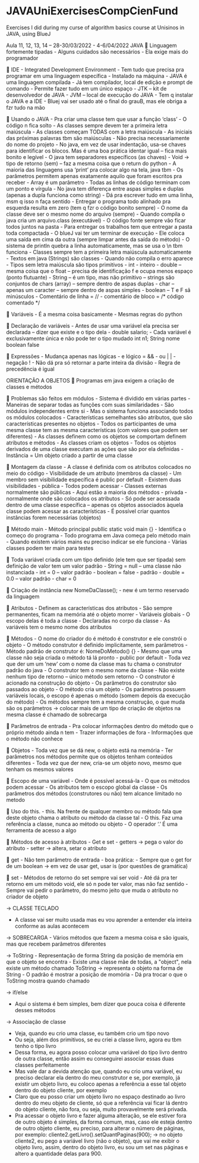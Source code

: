 # JAVAUniExercisesCompCienFund
Exercises I did during my curse of algorithm basics course at Unisinos in JAVA, using BlueJ


Aula 11, 12, 13, 14 – 28-30/03/2022 - 4-6/04/2022
JAVA
	Linguagem fortemente tipadas
    - Alguns cuidados são necessários
    - Ela exige mais do programador
    
	IDE
    - Integrated Development Environment
    - Tem tudo que precisa pra programar em uma linguagem específica
    - Instalado na máquina 
    - JAVA é uma linguagem compilada 
    - Já tem compilador, local de edição e prompt de comando
    - Permite fazer tudo em um único espaço 
    - JTK – kit de desenvolvedor de JAVA
    - JVM – local de execução do JAVA
    - Tem q instalar o JAVA e a IDE
    - Bluej vai ser usado até o final do grauB, mas ele obriga a fzr tudo na mão
    
    
	Usando o JAVA
    - Pra criar uma classe tem que usar a função ‘class’
    - O código n fica solto
    - As classes sempre devem ter a primeira letra maiúscula
    - As classes começam TODAS com a letra maiúscula
    - As iniciais das próximas palavras tbm são maiúsculas
    - Não precisa necessariamente do nome do projeto
    - No java, em vez de usar indentação, usa-se chaves para identificar os blocos. Mas é uma boa prática identar igual – fica mais bonito e legível
    - O java tem separadores específicos (as chaves)
    - Void -> tipo de retorno (sem) – faz a mesma coisa que o return do python
    - A maioria das linguagens usa ‘print’ pra colocar algo na tela, java tbm
    - Os parâmetros permitem apenas exatamente aquilo que foram escritos pra receber
    - Array é um parâmetro
    - Todas as linhas de código terminam com um ponto e vírgula
    - No java tem diferença entre aspas simples e duplas (apenas a dupla funciona como string)
    - Dá pra escrever tudo em uma linha, msm q isso n faça sentido 
    - Entregar o programa todo alinhado pra esquerda resulta em zero (tem q fzr o código bonito sempre)
    - O nome da classe deve ser o mesmo nome do arquivo (sempre)
    - Quando compila o java cria um arquivo.class (executável)
    - O código fonte sempre vão ficar todos juntos na pasta
    - Para entregar os trabalhos tem que entregar a pasta toda compactada
    - O blueJ vai ter um terminar de execução 
    - Ele coloca uma saída em cima da outra (sempre limpar antes da saída do método)
    - O sistema de println quebra a linha automaticamente, mas se usa o \n tbm funciona
    - Classes sempre tem a primeira letra maiúscula automaticamente
    - Textos em java (Strings) são classes
    - Quando não compila o erro aparece
    - Tipos sem letra maiúscula são tipos primitivos
    - int - inteiro
    - double – mesma coisa que o float – precisa de identificação f e ocupa menos espaço (ponto flutuante)
    - String – é um tipo, mas não primitivo – strings são conjuntos de chars (array) – sempre dentro de aspas duplas
    - char – apenas um caracter – sempre dentro de aspas simples
    - boolean – T e F sã minúsculos
    - Comentário de linha = //
    - comentário de bloco = /* código comentado */
    
    
	Variáveis 
    - É a mesma coisa basicamente
    - Mesmas regras do python
    
    
	Declaração de variáveis
    - Antes de usar uma variável ela precisa ser declarada – dizer que existe e o tipo dela
    - double salario;
    - Cada variável é exclusivamente única e não pode ter o tipo mudado
    int n1;
    String nome
    boolean false
    
    
	Expressões 
    - Mudança apenas nas lógicas
       - e lógico = &&
       - ou | |
       - negação !
    - Não dá pra só retornar a parte inteira da divisão 
    - Regra de precedência é igual





ORIENTAÇÃO A OBJETOS
	Programas em java exigem a criação de classes e métodos


	Problemas são feitos em módulos
    - Sistema é dividido em várias partes
    - Maneiras de separar todas as funções com suas similaridades
    - São módulos independentes entre si
    - Mas o sistema funciona associando todos os módulos colocados
    - Características semelhantes são atributos, que são características presentes no objetos 
    - Todos os participantes de uma mesma classe tem as mesma características (com valores que podem ser diferentes)
    - As classes definem como os objetos se comportam  definem atributos e métodos
    - As classes criam os objetos
    - Todos os objetos derivados de uma classe executam as ações que são por ela definidas
    - Instância = Um objeto criado a partir de uma classe
    
    
	Montagem da classe
    -  A classe é definida com os atributos colocados no meio do código 
    - Visibilidade de um atributo (membros da classe)
    - Um membro sem visibilidade específica é public por default
    - Existem duas visibilidades 
      - pública
        - Todos podem acessar
        - Classes externas normalmente são públicas 
        - Aqui estão a maioria dos métodos
      - privada
        - normalmente onde são colocados os atributos
        - Só pode ser acessada dentro de uma classe específica – apenas os objetos associados àquela classe podem acessar as características 
    - É possível criar quantos instâncias forem necessárias (objetos)
    
    
	Método main
    - Método principal publlic static void main {}
    - Identifica o começo do programa
    - Todo programa em Java começa pelo método main
    - Quando existem vários mains eu preciso indicar se ele funciona
    - Várias classes podem ter main para testes
    
    
	Toda variável criada com um tipo definido (ele tem que ser tipada) sem definição de valor tem um valor padrão 
    - String = null – uma classe não instanciada 
    - int = 0 – valor padrão 
    - boolean = false - padrão
    - double = 0.0 – valor padrão
    - char = 0
    
    
	Criação de instância
new NomeDaClasse();
    - new é um termo reservado da linguagem
    
    
	Atributos 
    - Definem as características dos atributos 
    - São sempre permanentes, ficam na memória até o objeto morrer
    - Variáveis globais
    - O escopo delas é toda a classe
    - Declaradas no corpo da classe
    - As variáveis tem o mesmo nome dos atributos 
    
    
	Métodos 
    - O nome do criador do é método é construtor e ele constrói o objeto
    - O método construtor é definido implicitamente, sem parâmetros
    - Método padrão de construtor é: NomeDoMetodo() {}
    - Mesmo que uma classe não seja criada o método tá lá pronto
    - public por default
    - Toda vez que der um um ‘new’ com o nome da classe mas tu chama o construtor padrão do java
    - O construtor tem o mesmo nome da classe
    - Não existe nenhum tipo de retorno – único método sem retorno
    - O construtor é acionado na construção do objeto
    - Os parâmetros do construtor são passados ao objeto
    - O método cria um objeto
    - Os parâmetros possuem variáveis locais, o escopo é apenas o método (somem depois da execução do método)
    - Os métodos sempre tem a mesma construção, o que muda são os parâmetros -> colocar mais de um tipo de criação de objetos na mesma classe é chamado de sobrecarga
    
    
	Parâmetros de entrada
    - Pra colocar informações dentro do método que o próprio método ainda n tem
    - Trazer informações de fora
    - Informações que o método não conhece
    
    
	Objetos
    - Toda vez que se dá new, o objeto está na memória
    - Ter parâmetros nos métodos permite que os objetos tenham conteúdos diferentes 
    - Toda vez que der new, cria-se um objeto novo, mesmo que tenham os mesmos valores 
    
    
	Escopo de uma variável
    - Onde é possível acessá-la
    - O que os métodos podem acessar
    - Os atributos tem o escopo global da classe 
    - Os parâmetros dos métodos (construtores ou não) tem alcance limitado no metodo
    
    
	Uso do this.
    - this. Na frente de qualquer membro ou método fala que deste objeto chama o atributo ou método da classe tal
    - O this. Faz uma referência a classe, nunca ao método ou objeto
    - O operador ‘.’ É uma ferramenta de acesso a algo
    
    
	Métodos de acesso à atributos
    - Get e set
    - getters -> pega o valor do atributo
    - setter -> altera, setar o atributo
    
    
	get
    - Não tem parâmetro de entrada
    - boa prática:
      - Sempre que o get for de um boolean -> em vez de usar get, usar is (por questões de gramática)
      
      
	set
    - Métodos de retorno do set sempre vai ser void
    - Até dá pra ter retorno em um método void, ele só n pode ter valor, mas não faz sentido 
    - Sempre vai pedir o parâmetro, do mesmo jeito que muda o atributo no criador de objeto
    
    
-> CLASSE TECLADO
  - A classe vai ser muito usada mas eu vou aprender a entender ela inteira conforme
as aulas acontecem

-> SOBRECARGA
    - Vários métodos que fazem a mesma coisa e são iguais, mas que recebem parâmetros 
    diferentes 

-> ToString
    - Representação de forma String da posição de memória em que o objeto se encontra
    - Existe uma classe mãe de todas, a "object", nela existe um método chamado ToString -> representa o objeto na forma de String
    - O padrão é mostrar a posição de momória
    - Dá pra trocar o que o ToString mostra quando chamado
 
-> if/else
- Aqui o sistema é bem simples, bem dizer que pouca coisa é diferente desses métodos 

-> Associação de classe 
- Veja, quando eu crio uma classe, eu também crio um tipo novo
- Ou seja, além dos primitivos, se eu criei a classe livro, agora eu tbm tenho o tipo livro 
- Dessa forma, eu agora posso colocar uma variável do tipo livro dentro de outra classe, então assim eu conseguirei associar essas duas classes perfeitamente 
- Mas vale dar a devida atenção que, quando eu crio uma variável, eu preciso declarar ela dentro do meu construtor e se, por exemplo, já existir um objeto livro, eu coloco apenas a referência a esse tal objeto dentro do objeto cliente, por exemplo
- Claro que eu posso criar um objeto livro no espaço destinado ao livro dentro do meu objeto de cliente, só que a referência vai ficar lá dentro do objeto cliente, não fora, ou seja, muito provavelmente será privada. 
- Pra acessar o objeto livro e fazer alguma alteração, se ele estiver fora de outro objeto é simples, da forma comum, mas, caso ele esteja dentro de outro objeto cliente, eu preciso, para alterar o número de páginas, por exemplo:
  cliente2.getLivro().setQuantPaginas(900); -> no objeto cliente2, eu pego a variável livro (não o objeto), que vai me exibir o objeto livro, assim, dentro do objeto livro, eu sou um set nas páginas e altero a quantidade delas para 900.

